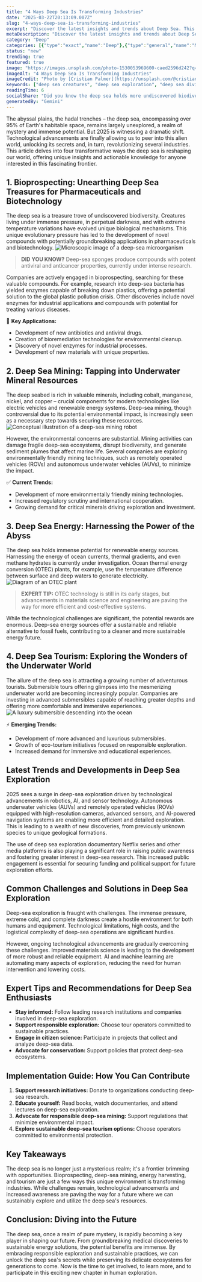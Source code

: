 ```yaml
---
title: "4 Ways Deep Sea Is Transforming Industries"
date: "2025-03-22T20:13:09.007Z"
slug: "4-ways-deep-sea-is-transforming-industries"
excerpt: "Discover the latest insights and trends about Deep Sea. This comprehensive guide covers everything you need to know about Deep Sea in 2025."
metaDescription: "Discover the latest insights and trends about Deep Sea. This comprehensive guide covers everything you need to know about Deep Sea in 2025."
category: "Deep"
categories: [{"type":"exact","name":"Deep"},{"type":"general","name":"Marine Biology"},{"type":"medium","name":"Oceanography"},{"type":"specific","name":"Hydrothermal Vents"},{"type":"niche","name":"Chemosynthesis"}]
status: "new"
trending: true
featured: true
image: "https://images.unsplash.com/photo-1530053969600-caed2596d242?q=85&w=1200&fit=max&fm=webp&auto=compress"
imageAlt: "4 Ways Deep Sea Is Transforming Industries"
imageCredit: "Photo by [Cristian Palmer](https://unsplash.com/@cristianpalmer) on Unsplash"
keywords: ["deep sea creatures", "deep sea exploration", "deep sea diving", "deep sea fish", "deep sea mysteries", "deep sea habitat", "deep sea documentary", "buy deep sea fishing gear", "deep sea exploration documentary Netflix", "what lives in the deep sea"]
readingTime: 6
socialShare: "Did you know the deep sea holds more undiscovered biodiversity than the Amazon rainforest?  The potential for groundbreaking medical discoveries and sustainable resources is staggering."
generatedBy: "Gemini"
---
```




The abyssal plains, the hadal trenches – the deep sea, encompassing over 95% of Earth's habitable space, remains largely unexplored, a realm of mystery and immense potential.  But 2025 is witnessing a dramatic shift.  Technological advancements are finally allowing us to peer into this alien world, unlocking its secrets and, in turn, revolutionizing several industries. This article delves into four transformative ways the deep sea is reshaping our world, offering unique insights and actionable knowledge for anyone interested in this fascinating frontier.

## 1.  Bioprospecting: Unearthing Deep Sea Treasures for Pharmaceuticals and Biotechnology

The deep sea is a treasure trove of undiscovered biodiversity.  Creatures living under immense pressure, in perpetual darkness, and with extreme temperature variations have evolved unique biological mechanisms.  This unique evolutionary pressure has led to the development of novel compounds with potentially groundbreaking applications in pharmaceuticals and biotechnology. ![Microscopic image of a deep-sea microorganism](https://images.unsplash.com/photo-1549074862-6173e20d02a8?q=85&w=1200&fit=max&fm=webp&auto=compress)

> **DID YOU KNOW?**  Deep-sea sponges produce compounds with potent antiviral and anticancer properties, currently under intense research.

Companies are actively engaged in bioprospecting, searching for these valuable compounds.  For example, research into deep-sea bacteria has yielded enzymes capable of breaking down plastics, offering a potential solution to the global plastic pollution crisis.  Other discoveries include novel enzymes for industrial applications and compounds with potential for treating various diseases.

🔑 **Key Applications:**
* Development of new antibiotics and antiviral drugs.
* Creation of bioremediation technologies for environmental cleanup.
* Discovery of novel enzymes for industrial processes.
* Development of new materials with unique properties.

## 2.  Deep Sea Mining: Tapping into Underwater Mineral Resources

The deep seabed is rich in valuable minerals, including cobalt, manganese, nickel, and copper – crucial components for modern technologies like electric vehicles and renewable energy systems.  Deep-sea mining, though controversial due to its potential environmental impact, is increasingly seen as a necessary step towards securing these resources. ![Conceptual illustration of a deep-sea mining robot](https://images.unsplash.com/photo-1604599340287-2042e85a3802?q=85&w=1200&fit=max&fm=webp&auto=compress)

However, the environmental concerns are substantial.  Mining activities can damage fragile deep-sea ecosystems, disrupt biodiversity, and generate sediment plumes that affect marine life.  Several companies are exploring environmentally friendly mining techniques, such as remotely operated vehicles (ROVs) and autonomous underwater vehicles (AUVs), to minimize the impact.

✅ **Current Trends:**
* Development of more environmentally friendly mining technologies.
* Increased regulatory scrutiny and international cooperation.
* Growing demand for critical minerals driving exploration and investment.

## 3.  Deep Sea Energy: Harnessing the Power of the Abyss

The deep sea holds immense potential for renewable energy sources.  Harnessing the energy of ocean currents, thermal gradients, and even methane hydrates is currently under investigation.  Ocean thermal energy conversion (OTEC) plants, for example, use the temperature difference between surface and deep waters to generate electricity. ![Diagram of an OTEC plant](https://images.unsplash.com/photo-1559825477-6f38d6332bb6?q=85&w=1200&fit=max&fm=webp&auto=compress)

> **EXPERT TIP:** OTEC technology is still in its early stages, but advancements in materials science and engineering are paving the way for more efficient and cost-effective systems.

While the technological challenges are significant, the potential rewards are enormous.  Deep-sea energy sources offer a sustainable and reliable alternative to fossil fuels, contributing to a cleaner and more sustainable energy future.

## 4.  Deep Sea Tourism: Exploring the Wonders of the Underwater World

The allure of the deep sea is attracting a growing number of adventurous tourists.  Submersible tours offering glimpses into the mesmerizing underwater world are becoming increasingly popular.  Companies are investing in advanced submersibles capable of reaching greater depths and offering more comfortable and immersive experiences. ![A luxury submersible descending into the ocean](https://images.unsplash.com/photo-1563566019199-854467dad6ff?q=85&w=1200&fit=max&fm=webp&auto=compress)

⚡ **Emerging Trends:**
* Development of more advanced and luxurious submersibles.
* Growth of eco-tourism initiatives focused on responsible exploration.
* Increased demand for immersive and educational experiences.

## Latest Trends and Developments in Deep Sea Exploration

2025 sees a surge in deep-sea exploration driven by technological advancements in robotics, AI, and sensor technology.  Autonomous underwater vehicles (AUVs) and remotely operated vehicles (ROVs) equipped with high-resolution cameras, advanced sensors, and AI-powered navigation systems are enabling more efficient and detailed exploration.  This is leading to a wealth of new discoveries, from previously unknown species to unique geological formations.

The use of deep sea exploration documentary Netflix series and other media platforms is also playing a significant role in raising public awareness and fostering greater interest in deep-sea research.  This increased public engagement is essential for securing funding and political support for future exploration efforts.

## Common Challenges and Solutions in Deep Sea Exploration

Deep-sea exploration is fraught with challenges.  The immense pressure, extreme cold, and complete darkness create a hostile environment for both humans and equipment.  Technological limitations, high costs, and the logistical complexity of deep-sea operations are significant hurdles.

However, ongoing technological advancements are gradually overcoming these challenges.  Improved materials science is leading to the development of more robust and reliable equipment.  AI and machine learning are automating many aspects of exploration, reducing the need for human intervention and lowering costs.

## Expert Tips and Recommendations for Deep Sea Enthusiasts

* **Stay informed:** Follow leading research institutions and companies involved in deep-sea exploration.
* **Support responsible exploration:** Choose tour operators committed to sustainable practices.
* **Engage in citizen science:** Participate in projects that collect and analyze deep-sea data.
* **Advocate for conservation:** Support policies that protect deep-sea ecosystems.

## Implementation Guide:  How You Can Contribute

1. **Support research initiatives:** Donate to organizations conducting deep-sea research.
2. **Educate yourself:** Read books, watch documentaries, and attend lectures on deep-sea exploration.
3. **Advocate for responsible deep-sea mining:** Support regulations that minimize environmental impact.
4. **Explore sustainable deep-sea tourism options:** Choose operators committed to environmental protection.

## Key Takeaways

The deep sea is no longer just a mysterious realm; it's a frontier brimming with opportunities.  Bioprospecting, deep-sea mining, energy harvesting, and tourism are just a few ways this unique environment is transforming industries.  While challenges remain, technological advancements and increased awareness are paving the way for a future where we can sustainably explore and utilize the deep sea's resources.

## Conclusion: Diving into the Future

The deep sea, once a realm of pure mystery, is rapidly becoming a key player in shaping our future.  From groundbreaking medical discoveries to sustainable energy solutions, the potential benefits are immense.  By embracing responsible exploration and sustainable practices, we can unlock the deep sea's secrets while preserving its delicate ecosystems for generations to come.  Now is the time to get involved, to learn more, and to participate in this exciting new chapter in human exploration.

